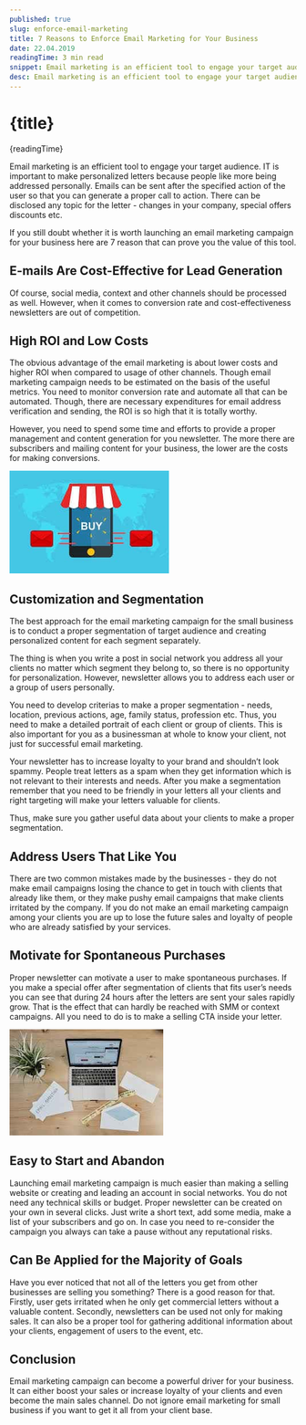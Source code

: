 ```yaml
---
published: true
slug: enforce-email-marketing
title: 7 Reasons to Enforce Email Marketing for Your Business
date: 22.04.2019
readingTime: 3 min read
snippet: Email marketing is an efficient tool to engage your target audience. IT is important to make personalized letters because people like more being addressed personally. Emails can be sent after the specified action of the user so that you can generate a proper call to action. There can be disclosed any topic for the letter - changes in your company, special offers discounts etc.
desc: Email marketing is an efficient tool to engage your target audience. IT is important to make personalized letters because people like more being addressed personally. Emails can be sent after the specified action of the user so that you can generate a proper call to action. There can be disclosed any topic for the letter - changes in your company, special offers discounts etc.
---
```


<script context="module">
  import img from "./reasons-to-enforce-email-marketing-img2.jpg?format=webp;jpg;avif&srcset";

  metadata.image= img;
</script>

# {title}

{readingTime}

Email marketing is an efficient tool to engage your target audience. IT is important to make personalized letters because people like more being addressed personally. Emails can be sent after the specified action of the user so that you can generate a proper call to action. There can be disclosed any topic for the letter - changes in your company, special offers discounts etc.

If you still doubt whether it is worth launching an email marketing campaign for your business here are 7 reason that can prove you the value of this tool.

## E-mails Are Cost-Effective for Lead Generation

Of course, social media, context and other channels should be processed as well. However, when it comes to conversion rate and cost-effectiveness newsletters are out of competition.

## High ROI and Low Costs

The obvious advantage of the email marketing is about lower costs and higher ROI when compared to usage of other channels. Though email marketing campaign needs to be estimated on the basis of the useful metrics. You need to monitor conversion rate and automate all that can be automated. Though, there are necessary expenditures for email address verification and sending, the ROI is so high that it is totally worthy.

However, you need to spend some time and efforts to provide a proper management and content generation for you newsletter. The more there are subscribers and mailing content for your business, the lower are the costs for making conversions.

![7 Reasons to Enforce Email Marketing for Your Business](./reasons-to-enforce-email-marketing-img1.jpg?format=webp;jpg;avif&srcset)

## Customization and Segmentation

The best approach for the email marketing campaign for the small business is to conduct a proper segmentation of target audience and creating personalized content for each segment separately.

The thing is when you write a post in social network you address all your clients no matter which segment they belong to, so there is no opportunity for personalization. However, newsletter allows you to address each user or a group of users personally.

You need to develop criterias to make a proper segmentation - needs, location, previous actions, age, family status, profession etc. Thus, you need to make a detailed portrait of each client or group of clients. This is also important for you as a businessman at whole to know your client, not just for successful email marketing.

Your newsletter has to increase loyalty to your brand and shouldn’t look spammy. People treat letters as a spam when they get information which is not relevant to their interests and needs. After you make a segmentation remember that you need to be friendly in your letters all your clients and right targeting will make your letters valuable for clients.

Thus, make sure you gather useful data about your clients to make a proper segmentation.

## Address Users That Like You

There are two common mistakes made by the businesses - they do not make email campaigns losing the chance to get in touch with clients that already like them, or they make pushy email campaigns that make clients irritated by the company. If you do not make an email marketing campaign among your clients you are up to lose the future sales and loyalty of people who are already satisfied by your services.

## Motivate for Spontaneous Purchases

Proper newsletter can motivate a user to make spontaneous purchases. If you make a special offer after segmentation of clients that fits user’s needs you can see that during 24 hours after the letters are sent your sales rapidly grow. That is the effect that can hardly be reached with SMM or context campaigns. All you need to do is to make a selling CTA inside your letter.

![7 Reasons to Enforce Email Marketing for Your Business](./reasons-to-enforce-email-marketing-img2.jpg?format=webp;jpg;avif&srcset)

## Easy to Start and Abandon

Launching email marketing campaign is much easier than making a selling website or creating and leading an account in social networks. You do not need any technical skills or budget. Proper newsletter can be created on your own in several clicks. Just write a short text, add some media, make a list of your subscribers and go on. In case you need to re-consider the campaign you always can take a pause without any reputational risks.

## Can Be Applied for the Majority of Goals

Have you ever noticed that not all of the letters you get from other businesses are selling you something? There is a good reason for that. Firstly, user gets irritated when he only get commercial letters without a valuable content. Secondly, newsletters can be used not only for making sales. It can also be a proper tool for gathering additional information about your clients, engagement of users to the event, etc.

## Conclusion

Email marketing campaign can become a powerful driver for your business. It can either boost your sales or increase loyalty of your clients and even become the main sales channel. Do not ignore email marketing for small business if you want to get it all from your client base.
